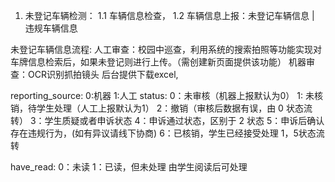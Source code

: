 1. 未登记车辆检测：
  1.1 车辆信息检查，
  1.2 车辆信息上报：未登记车辆信息 | 违规车辆信息

未登记车辆信息流程:
  人工审查：校园中巡查，利用系统的搜索拍照等功能实现对车牌信息检索后，如果未登记则进行上传。（需创建新页面提供该功能）
  机器审查：OCR识别抓拍镜头
  后台提供下载excel,

  reporting_source:
    0:机器
    1:人工
  status: 
    0：未审核（机器上报默认为0）
    1: 未核销，待学生处理（人工上报默认为1）
    2：撤销（审核后数据有误，由 0 状态流转）
    3：学生质疑或者申诉状态
    4：申诉通过状态，区别于 2 状态
    5：申诉后确认存在违规行为，(如有异议请线下协商)
    6：已核销，学生已经接受处理  1，5状态流转

  have_read:
   0：未读
   1：已读，但未处理  由学生阅读后可处理
